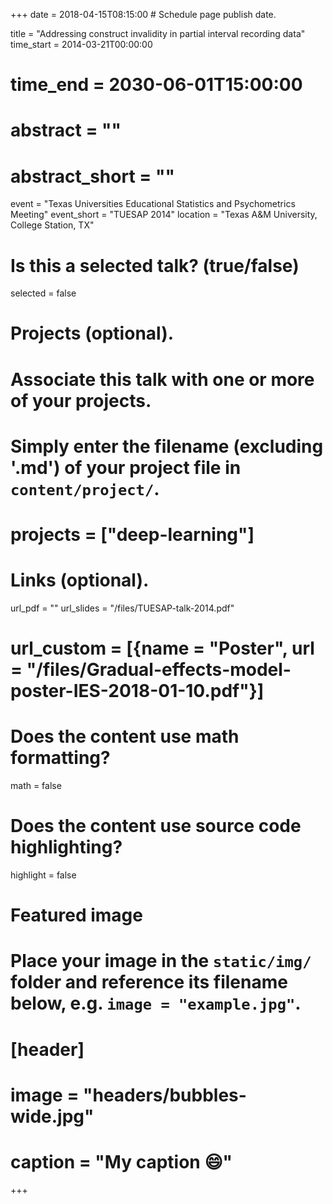 +++
date = 2018-04-15T08:15:00  # Schedule page publish date.

title = "Addressing construct invalidity in partial interval recording data"
time_start = 2014-03-21T00:00:00
# time_end = 2030-06-01T15:00:00
# abstract = ""
# abstract_short = ""
event = "Texas Universities Educational Statistics and Psychometrics Meeting"
event_short = "TUESAP 2014"
location = "Texas A&M University, College Station, TX"

# Is this a selected talk? (true/false)
selected = false

# Projects (optional).
#   Associate this talk with one or more of your projects.
#   Simply enter the filename (excluding '.md') of your project file in `content/project/`.
# projects = ["deep-learning"]

# Links (optional).
url_pdf = ""
url_slides = "/files/TUESAP-talk-2014.pdf"
# url_custom = [{name = "Poster", url = "/files/Gradual-effects-model-poster-IES-2018-01-10.pdf"}]

# Does the content use math formatting?
math = false

# Does the content use source code highlighting?
highlight = false

# Featured image
# Place your image in the `static/img/` folder and reference its filename below, e.g. `image = "example.jpg"`.
# [header]
# image = "headers/bubbles-wide.jpg"
# caption = "My caption :smile:"

+++

